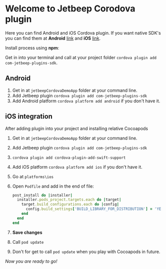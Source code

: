 # Welcome to Jetbeep Corodova plugin

Here you can find Android and iOS Cordova plugin. If you want native SDK's you can find them at **Android** [link](https://github.com/jetbeep/android-sdk) and **iOS** [link](https://github.com/jetbeep/ios-sdk).

Install process using **npm**:

Get in into your terminal and call at your project folder `cordova plugin add com-jetbeep-plugins-sdk`.

## Android

1. Get in at `jetbeepCordovaDemoApp` folder at your command line.
2. Add Jetbeep plugin `cordova plugin add com-jetbeep-plugins-sdk`
3. Add Android platform `cordova platform add android` if you don't have it.

## iOS integration

After adding plugin into your project and installing relative Cocoapods

1. Get in at `jetbeepCordovaDemoApp` folder at your command line.
2. Add Jetbeep plugin `cordova plugin add com-jetbeep-plugins-sdk`
3. `cordova plugin add cordova-plugin-add-swift-support`
4. Add iOS platform `cordova platform add ios` if you don't have it.
5. Go at `platforms\ios`
6. Open `Podfile` and add in the end of file:

   ```ruby
   post_install do |installer|
     installer.pods_project.targets.each do |target|
       target.build_configurations.each do |config|
         config.build_settings['BUILD_LIBRARY_FOR_DISTRIBUTION'] = 'YES'
       end
     end
   end
   ```

7. **Save changes**
8. Call `pod update`
9. Don't for get to call `pod update` when you play with Cocoapods in future.

_Now you are ready to go!_
